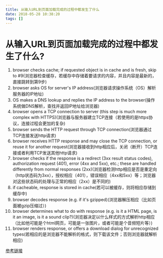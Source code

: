 ```yaml
---
title: 从输入URL到页面加载完成的过程中都发生了什么
date: 2018-05-28 10:38:20
tags: []
---
```


# 从输入URL到页面加载完成的过程中都发生了什么?

1. browser checks cache; if requested object is in cache and is fresh, skip to #9(浏览器检查缓存，若缓存中存储着要请求的内容，并且内容是最新的，直接跳转到第9步)
2. browser asks OS for server's IP address(浏览器请求操作系统（OS）解析服务器的IP地址)
3. OS makes a DNS lookup and replies the IP address to the browser(操作系统做DNS解析，查找并返回IP地址给浏览器)
4. browser opens a TCP connection to server (this step is much more complex with HTTPS)(浏览器与服务器建立TCP连接（若使用的是https协议，连接过程会更加的复杂)
5. browser sends the HTTP request through TCP connection(浏览器通过TCP连接发送http请求)
6. browser receives HTTP response and may close the TCP connection, or reuse it for another request(浏览器接收到http相应后，关闭（断开）TCP连接或者利用TCP发送其他http请求)
7. browser checks if the response is a redirect (3xx result status codes), authorization request (401), error (4xx and 5xx), etc.; these are handled differently from normal responses (2xx)(浏览器检测http相应是否是重定向（http状态码为3xx），授权相应（401），错误相应（4xx和5xx）等；浏览器对这些状态码的处理与正常的相应（2xx）是不同的)
8. if cacheable, response is stored in cache(若可以被缓存，则将相应存储到缓存中)
9. browser decodes response (e.g. if it's gzipped)(浏览器解压相应（比如页面被gzip压缩过）)
10. browser determines what to do with response (e.g. is it a HTML page, is it an image, is it a sound clip?)(浏览器决定以什么样式的方式解析http相应（比如他可能是个html网页，可能是一张图片，或者可能是个音频短片等）)
11. browser renders response, or offers a download dialog for unrecognized types(若相应的是浏览器不能解析的格式，则下载该文件；否则浏览器就解析相应)

<a href="https://stackoverflow.com/questions/2092527/what-happens-when-you-type-in-a-url-in-browser" target="_blank">参考链接</a>